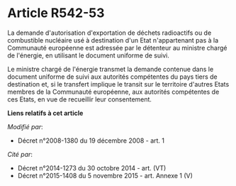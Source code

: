 # Article R542-53

La demande d'autorisation d'exportation de déchets radioactifs ou de combustible nucléaire usé à destination d'un Etat
n'appartenant pas à la Communauté européenne est adressée par le détenteur au ministre chargé de l'énergie, en utilisant le
document uniforme de suivi. 

Le ministre chargé de l'énergie transmet la demande contenue dans le document uniforme de suivi aux autorités compétentes du
pays tiers de destination et, si le transfert implique le transit sur le territoire d'autres Etats membres de la Communauté
européenne, aux autorités compétentes de ces Etats, en vue de recueillir leur consentement.

**Liens relatifs à cet article**

_Modifié par_:

  - Décret n°2008-1380 du 19 décembre 2008 - art. 1

_Cité par_:

  - Décret n°2014-1273 du 30 octobre 2014 - art. (VT)
  - Décret n°2015-1408 du 5 novembre 2015 - art. Annexe 1 (V)
